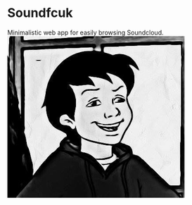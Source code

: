 # Soundfcuk
Minimalistic web app for easily browsing Soundcloud.
![Carlos.jpg](https://raw.githubusercontent.com/BK-TN/Soundfcuk/master/media/carlos.jpg)